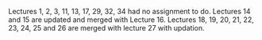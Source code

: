 Lectures 1, 2, 3, 11, 13, 17, 29, 32, 34 had no assignment to do.
Lectures 14 and 15 are updated and merged with Lecture 16.
Lectures 18, 19, 20, 21, 22, 23, 24, 25 and 26 are merged with lecture 27 with updation.

